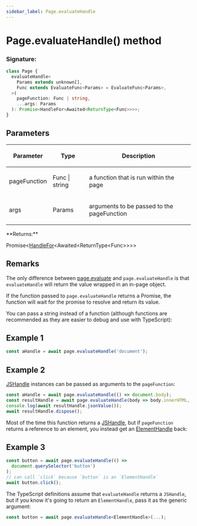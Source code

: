 ```yaml
---
sidebar_label: Page.evaluateHandle
---
```


# Page.evaluateHandle() method

### Signature:

```typescript
class Page {
  evaluateHandle<
    Params extends unknown[],
    Func extends EvaluateFunc<Params> = EvaluateFunc<Params>,
  >(
    pageFunction: Func | string,
    ...args: Params
  ): Promise<HandleFor<Awaited<ReturnType<Func>>>>;
}
```

## Parameters

<table><thead><tr><th>

Parameter

</th><th>

Type

</th><th>

Description

</th></tr></thead>
<tbody><tr><td>

pageFunction

</td><td>

Func \| string

</td><td>

a function that is run within the page

</td></tr>
<tr><td>

args

</td><td>

Params

</td><td>

arguments to be passed to the pageFunction

</td></tr>
</tbody></table>
**Returns:**

Promise&lt;[HandleFor](./puppeteer.handlefor.md)&lt;Awaited&lt;ReturnType&lt;Func&gt;&gt;&gt;&gt;

## Remarks

The only difference between [page.evaluate](./puppeteer.page.evaluate.md) and `page.evaluateHandle` is that `evaluateHandle` will return the value wrapped in an in-page object.

If the function passed to `page.evaluateHandle` returns a Promise, the function will wait for the promise to resolve and return its value.

You can pass a string instead of a function (although functions are recommended as they are easier to debug and use with TypeScript):

## Example 1

```ts
const aHandle = await page.evaluateHandle('document');
```

## Example 2

[JSHandle](./puppeteer.jshandle.md) instances can be passed as arguments to the `pageFunction`:

```ts
const aHandle = await page.evaluateHandle(() => document.body);
const resultHandle = await page.evaluateHandle(body => body.innerHTML, aHandle);
console.log(await resultHandle.jsonValue());
await resultHandle.dispose();
```

Most of the time this function returns a [JSHandle](./puppeteer.jshandle.md), but if `pageFunction` returns a reference to an element, you instead get an [ElementHandle](./puppeteer.elementhandle.md) back:

## Example 3

```ts
const button = await page.evaluateHandle(() =>
  document.querySelector('button')
);
// can call `click` because `button` is an `ElementHandle`
await button.click();
```

The TypeScript definitions assume that `evaluateHandle` returns a `JSHandle`, but if you know it's going to return an `ElementHandle`, pass it as the generic argument:

```ts
const button = await page.evaluateHandle<ElementHandle>(...);
```
